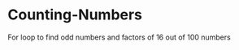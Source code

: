 Counting-Numbers
================

For loop to find odd numbers and factors of 16 out of 100 numbers
